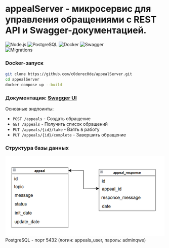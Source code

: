 # appealServer - микросервис для управления обращениями с REST API и Swagger-документацией.

![Node.js](https://img.shields.io/badge/Node.js-18+-green)
![PostgreSQL](https://img.shields.io/badge/PostgreSQL-15-blue)
![Docker](https://img.shields.io/badge/Docker-✔-brightgreen)
![Swagger](https://img.shields.io/badge/Swagger-UI-success)  
![Migrations](https://img.shields.io/badge/DB-Migrations-informational)  

### Docker-запуск 
```bash
git clone https://github.com/c0derec0de/appealServer.git
cd appealServer
docker-compose up --build
```
### Документация: [Swagger UI](http://localhost:3000/api-docs)  
Основные эндпоинты:  
- `POST /appeals` - Создать обращение  
- `GET /appeals` - Получить список обращений  
- `PUT /appeals/{id}/take` - Взять в работу  
- `PUT /appeals/{id}/complete` - Завершить обращение  


### Структура базы данных
![Структура базы данных](https://github.com/c0derec0de/appealServer/blob/main/DB.png)
PostgreSQL - порт 5432 (логин: appeals_user, пароль: adminqwe)

